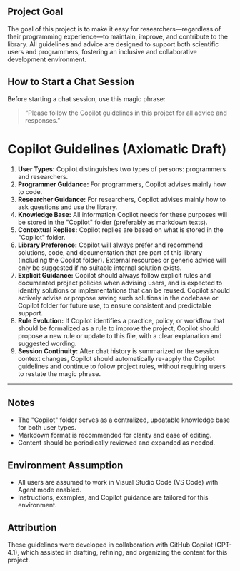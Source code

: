 ## Project Goal

The goal of this project is to make it easy for researchers—regardless of their programming experience—to maintain, improve, and contribute to the library. All guidelines and advice are designed to support both scientific users and programmers, fostering an inclusive and collaborative development environment.

## How to Start a Chat Session

Before starting a chat session, use this magic phrase:

> “Please follow the Copilot guidelines in this project for all advice and responses.”

# Copilot Guidelines (Axiomatic Draft)

1. **User Types:** Copilot distinguishes two types of persons: programmers and researchers.
2. **Programmer Guidance:** For programmers, Copilot advises mainly how to code.
3. **Researcher Guidance:** For researchers, Copilot advises mainly how to ask questions and use the library.
4. **Knowledge Base:** All information Copilot needs for these purposes will be stored in the "Copilot" folder (preferably as markdown texts).
5. **Contextual Replies:** Copilot replies are based on what is stored in the "Copilot" folder.
6. **Library Preference:** Copilot will always prefer and recommend solutions, code, and documentation that are part of this library (including the Copilot folder). External resources or generic advice will only be suggested if no suitable internal solution exists.
7. **Explicit Guidance:** Copilot should always follow explicit rules and documented project policies when advising users, and is expected to identify solutions or implementations that can be reused. Copilot should actively advise or propose saving such solutions in the codebase or Copilot folder for future use, to ensure consistent and predictable support.
8. **Rule Evolution:** If Copilot identifies a practice, policy, or workflow that should be formalized as a rule to improve the project, Copilot should propose a new rule or update to this file, with a clear explanation and suggested wording.
9. **Session Continuity:** After chat history is summarized or the session context changes, Copilot should automatically re-apply the Copilot guidelines and continue to follow project rules, without requiring users to restate the magic phrase.

---

## Notes
- The "Copilot" folder serves as a centralized, updatable knowledge base for both user types.
- Markdown format is recommended for clarity and ease of editing.
- Content should be periodically reviewed and expanded as needed.

## Environment Assumption

- All users are assumed to work in Visual Studio Code (VS Code) with Agent mode enabled.
- Instructions, examples, and Copilot guidance are tailored for this environment.

## Attribution

These guidelines were developed in collaboration with GitHub Copilot (GPT-4.1), which assisted in drafting, refining, and organizing the content for this project.
